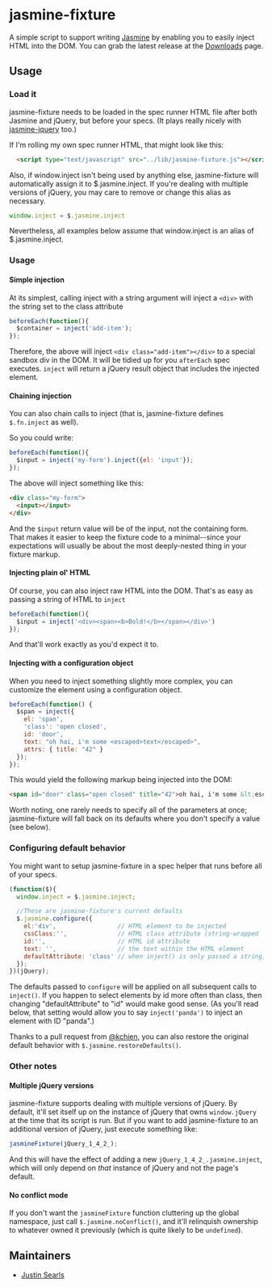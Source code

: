 # jasmine-fixture

A simple script to support writing [Jasmine](http://pivotal.github.com/jasmine) by enabling you to easily inject HTML into the DOM. You can grab the latest release at the [Downloads](https://github.com/searls/jasmine-fixture/downloads) page.

## Usage

### Load it

jasmine-fixture needs to be loaded in the spec runner HTML file after both Jasmine and jQuery, but before your specs. (It plays really nicely with [jasmine-jquery](https://github.com/velesin/jasmine-jquery) too.)

If I'm rolling my own spec runner HTML, that might look like this:

``` html
  <script type="text/javascript" src="../lib/jasmine-fixture.js"></script>
```

Also, if window.inject isn't being used by anything else, jasmine-fixture will automatically assign it to $.jasmine.inject. If you're dealing with multiple versions of jQuery, you may care to remove or change this alias as necessary.

``` javascript
window.inject = $.jasmine.inject
```

Nevertheless, all examples below assume that window.inject is an alias of $.jasmine.inject.

### Usage


#### Simple injection

At its simplest, calling inject with a string argument will inject a `<div>` with the string set to the class attribute

``` javascript
beforeEach(function(){
  $container = inject('add-item');
});
```

Therefore, the above will inject `<div class="add-item"></div>` to a special sandbox div in the DOM. It will be tidied up for you `afterEach` spec executes. `inject` will return a jQuery result object that includes the injected element.

#### Chaining injection

You can also chain calls to inject (that is, jasmine-fixture defines `$.fn.inject` as well).

So you could write:

``` javascript
beforeEach(function(){
  $input = inject('my-form').inject({el: 'input'});
});
```

The above will inject something like this:

``` html
<div class="my-form">
  <input></input>
</div>
```

And the `$input` return value will be of the input, not the containing form. That makes it easier to keep the fixture code to a minimal--since your expectations will usually be about the most deeply-nested thing in your fixture markup.

#### Injecting plain ol' HTML

Of course, you can also inject raw HTML into the DOM. That's as easy as passing a string of HTML to `inject`

``` javascript
beforeEach(function(){
  $input = inject('<div><span><b>Bold!</b></span></div>')
});
```

And that'll work exactly as you'd expect it to.

#### Injecting with a configuration object

When you need to inject something slightly more complex, you can customize the element using a configuration object.

``` javascript
beforeEach(function() {
  $span = inject({
    el: 'span',
    'class': 'open closed',
    id: 'door',
    text: "oh hai, i'm some <escaped>text</escaped>",
    attrs: { title: "42" }
  });
});
```

This would yield the following markup being injected into the DOM:

``` html
<span id="door" class="open closed" title="42">oh hai, i'm some &lt;escaped&gt;text&lt;/escaped&gt;</span>
```

Worth noting, one rarely needs to specify all of the parameters at once; jasmine-fixture will fall back on its defaults where you don't specify a value (see below).


### Configuring default behavior

You might want to setup jasmine-fixture in a spec helper that runs before all of your specs.

``` javascript
(function($){
  window.inject = $.jasmine.inject;

  //These are jasmine-fixture's current defaults
  $.jasmine.configure({
    el:'div',                 // HTML element to be injected
    cssClass:'',              // HTML class attribute (string-wrapped 'class' can also be used)
    id:'',                    // HTML id attribute
    text: '',                 // the text within the HTML element
    defaultAttribute: 'class' // when inject() is only passed a string, it'll be set on this attribute
  });
})(jQuery);
```

The defaults passed to `configure` will be applied on all subsequent calls to `inject()`. If you happen to select elements by id more often than class, then changing "defaultAttribute" to "id" would make good sense. (As you'll read below, that setting would allow you to say `inject('panda')` to inject an element with ID "panda".)

Thanks to a pull request from [@kchien](https://github.com/kchien), you can also restore the original default behavior with `$.jasmine.restoreDefaults()`.

### Other notes

#### Multiple jQuery versions

jasmine-fixture supports dealing with multiple versions of jQuery. By default, it'll set itself up on the instance of jQuery that owns `window.jQuery` at the time that its script is run. But if you want to add jasmine-fixture to an additional version of jQuery, just execute something like:

``` javascript
jasmineFixture(jQuery_1_4_2_);
```

And this will have the effect of adding a new `jQuery_1_4_2_.jasmine.inject`, which will only depend on *that* instance of jQuery and not the page's default.

#### No conflict mode

If you don't want the `jasmineFixture` function cluttering up the global namespace, just call `$.jasmine.noConflict()`, and it'll relinquish ownership to whatever owned it previously (which is quite likely to be `undefined`).

## Maintainers

* [Justin Searls](http://about.me/searls)